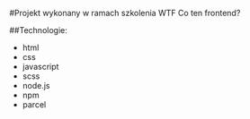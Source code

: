 #Projekt wykonany w ramach szkolenia WTF Co ten frontend?

##Technologie:

- html
- css
- javascript
- scss
- node.js
- npm
- parcel

